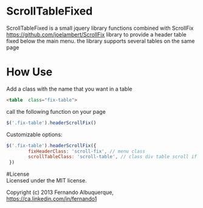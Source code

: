 # ScrollTableFixed


ScrollTableFixed is a small jquery library functions combined with ScrollFix https://github.com/joelambert/ScrollFix library to provide a header table fixed  below the main menu.
the library supports several tables on the same page


# How Use

Add a class with the name that you want in a table

```html
<table  class="fix-table">
```

call the following function on your page

```javascript
$('.fix-table').headerScrollFix()
```

Customizable options:
```javascript
$('.fix-table').headerScrollFix({		
        fixHeaderClass: 'scroll-fix', // menu class
        scrollTableClass: 'scroll-table', // class div table scroll if your page has a div to create a scroll on the table
 })
```			
#License	
Licensed under the MIT license.

Copyright (c) 2013 Fernando Albuquerque, https://ca.linkedin.com/in/fernando1
